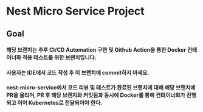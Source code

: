 # Nest Micro Service Project

## Goal
#### 해당 브랜치는 추후 CI/CD Automation 구현 및 Github Action을 통한 Docker 컨테이너화 적용 테스트를 위한 브랜치입니다.
#### 사용자는 IDE에서 코드 작성 후 이 브랜치에 commit하지 마세요.
#### nest-micro-service에서 코드 리뷰 및 테스트가 완료된 브랜치에 대해 해당 브랜치에 PR을 올리며, PR 후 해당 브랜치와 커밋됨과 동시에 Docker를 통해 컨테이너화가 진행되고 이어 Kubernetes로 전달되어야 한다.
